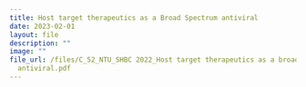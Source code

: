 ```yaml
---
title: Host target therapeutics as a Broad Spectrum antiviral
date: 2023-02-01
layout: file
description: ""
image: ""
file_url: /files/C_52_NTU_SHBC 2022_Host target therapeutics as a broad-spectrum
  antiviral.pdf
---
```

